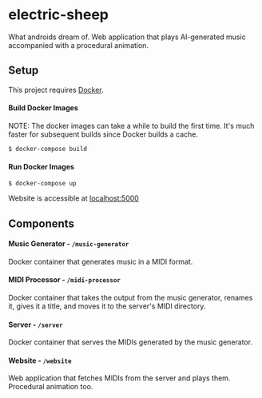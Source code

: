 # electric-sheep

What androids dream of. Web application that plays AI-generated music accompanied with a procedural animation.

## Setup

This project requires [Docker](https://www.docker.com/).

#### Build Docker Images

NOTE: The docker images can take a while to build the first time. It's much faster for subsequent builds since Docker builds a cache.

```
$ docker-compose build
```

#### Run Docker Images

```
$ docker-compose up
```

Website is accessible at [localhost:5000](http://localhost:5000)

## Components

#### Music Generator - `/music-generator`

Docker container that generates music in a MIDI format.

#### MIDI Processor - `/midi-processor`

Docker container that takes the output from the music generator, renames it, gives it a title, and moves it to the server's MIDI directory.

#### Server - `/server`

Docker container that serves the MIDIs generated by the music generator.

#### Website - `/website`

Web application that fetches MIDIs from the server and plays them. Procedural animation too.
